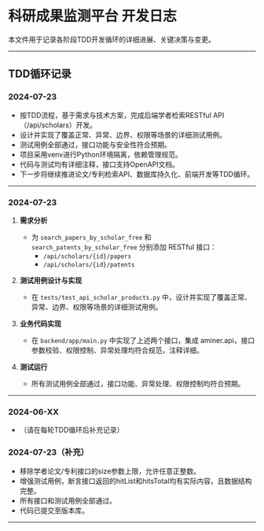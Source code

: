 # 科研成果监测平台 开发日志

本文件用于记录各阶段TDD开发循环的详细进展、关键决策与变更。

---

## TDD循环记录

### 2024-07-23

- 按TDD流程，基于需求与技术方案，完成后端学者检索RESTful API（/api/scholars）开发。
- 设计并实现了覆盖正常、异常、边界、权限等场景的详细测试用例。
- 测试用例全部通过，接口功能与安全性符合预期。
- 项目采用venv进行Python环境隔离，依赖管理规范。
- 代码与测试均有详细注释，接口支持OpenAPI文档。
- 下一步将继续推进论文/专利检索API、数据库持久化、前端开发等TDD循环。

---

### 2024-07-23

1. **需求分析**

   - 为 `search_papers_by_scholar_free` 和 `search_patents_by_scholar_free` 分别添加 RESTful 接口：
     - `/api/scholars/{id}/papers`
     - `/api/scholars/{id}/patents`
2. **测试用例设计与实现**

   - 在 `tests/test_api_scholar_products.py` 中，设计并实现了覆盖正常、异常、边界、权限等场景的详细测试用例。
3. **业务代码实现**

   - 在 `backend/app/main.py` 中实现了上述两个接口，集成 aminer.api，接口参数校验、权限控制、异常处理均符合规范，注释详细。
4. **测试运行**

   - 所有测试用例全部通过，接口功能、异常处理、权限控制均符合预期。

---

### 2024-06-XX

- （请在每轮TDD循环后补充记录）

### 2024-07-23（补充）

- 移除学者论文/专利接口的size参数上限，允许任意正整数。
- 增强测试用例，断言接口返回的hitList和hitsTotal均有实际内容，且数据结构完整。
- 所有接口和测试用例全部通过。
- 代码已提交至版本库。

---
